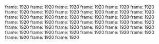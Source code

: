 frame: 1920
frame: 1920
frame: 1920
frame: 1920
frame: 1920
frame: 1920
frame: 1920
frame: 1920
frame: 1920
frame: 1920
frame: 1920
frame: 1920
frame: 1920
frame: 1920
frame: 1920
frame: 1920
frame: 1920
frame: 1920
frame: 1920
frame: 1920
frame: 1920
frame: 1920
frame: 1920
frame: 1920
frame: 1920
frame: 1920
frame: 1920
frame: 1920
frame: 1920
frame: 1920
frame: 1920
frame: 1920
frame: 1920
frame: 1920
frame: 1920
frame: 1920
frame: 1920
frame: 1920
frame: 1920